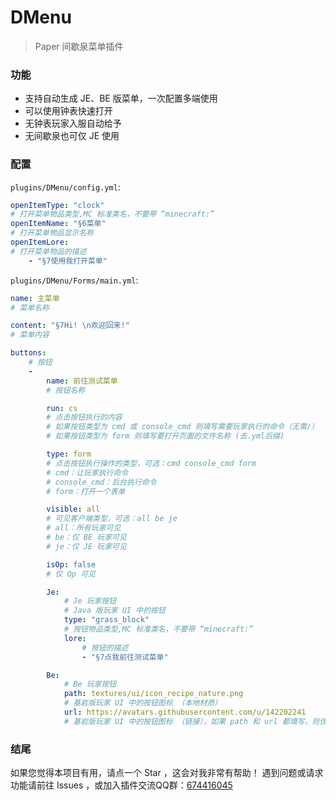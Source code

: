 # DMenu
> Paper 间歇泉菜单插件

### 功能
- 支持自动生成 JE、BE 版菜单，一次配置多端使用
- 可以使用钟表快速打开
- 无钟表玩家入服自动给予
- 无间歇泉也可仅 JE 使用

### 配置
`plugins/DMenu/config.yml`:
```yaml
openItemType: "clock"
# 打开菜单物品类型,MC 标准类名，不要带 “minecraft:”
openItemName: "§6菜单"
# 打开菜单物品显示名称
openItemLore:
# 打开菜单物品的描述
    - "§7使用我打开菜单"
```
`plugins/DMenu/Forms/main.yml`:
```yaml
name: 主菜单
# 菜单名称

content: "§7Hi! \n欢迎回来!"
# 菜单内容

buttons:
    # 按钮
    -
        name: 前往测试菜单
        # 按钮名称

        run: cs
        # 点击按钮执行的内容
        # 如果按钮类型为 cmd 或 console_cmd 则填写需要玩家执行的命令（无需/）
        # 如果按钮类型为 form 则填写要打开页面的文件名称 (去.yml后缀)

        type: form
        # 点击按钮执行操作的类型，可选：cmd console_cmd form
        # cmd：让玩家执行命令
        # console_cmd：后台执行命令
        # form：打开一个表单

        visible: all
        # 可见客户端类型，可选：all be je
        # all：所有玩家可见
        # be：仅 BE 玩家可见
        # je：仅 JE 玩家可见

        isOp: false
        # 仅 Op 可见

        Je:
            # Je 玩家按钮
            # Java 版玩家 UI 中的按钮
            type: "grass_block"
            # 按钮物品类型,MC 标准类名，不要带 “minecraft:”
            lore:
                # 按钮的描述
                - "§7点我前往测试菜单"

        Be:
            # Be 玩家按钮
            path: textures/ui/icon_recipe_nature.png
            # 基岩版玩家 UI 中的按钮图标 （本地材质）
            url: https://avatars.githubusercontent.com/u/142202241
            # 基岩版玩家 UI 中的按钮图标 （链接），如果 path 和 url 都填写，则优先使用 path，如两个参数否不存在则为纯文本按钮
```

### 结尾
如果您觉得本项目有用，请点一个 Star ，这会对我非常有帮助！
遇到问题或请求功能请前往 Issues ，或加入插件交流QQ群：[674416045](https://qm.qq.com/q/qzy8d9nEAK)